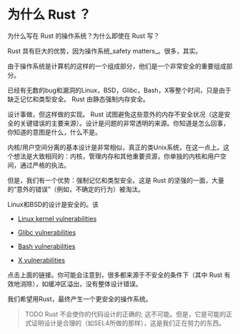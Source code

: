 为什么 Rust ？
=========

为什么写在 Rust 的操作系统？为什么即使在 Rust 写？

Rust 具有巨大的优势，因为操作系统_safety matters_。很多，其实。

由于操作系统是计算机的这样的一个组成部分，他们是一个非常安全的重要组成部分。

已经有无数的bug和漏洞的Linux，BSD，Glibc，Bash，X等整个时间，只是由于缺乏记忆和类型安全。 Rust 由静态强制内存安全。

设计事做，但这样做的实现。 Rust 试图避免这些意外的内存不安全状况（这是安全的关键错误的主要来源）。设计是问题的非常透明的来源。你知道是怎么回事，你知道的意图是什么，什么不是。

内核/用户空间分离的基本设计是非常相似，真正的类Unix系统，在这一点上。这个想法是大致相同的：内核，管理内存和其他重要资源，你单独的内核和用户空间，通过严格的执法。

但是，我们有一个优势：强制记忆和类型安全。这是 Rust 的坚强的一面，大量的“意外的错误”（例如，不确定的行为）被淘汰。

Linux和BSD的设计是安全的。该

- [Linux kernel vulnerabilities]

- [Glibc vulnerabilities]

- [Bash vulnerabilities]

- [X vulnerabilities]

点击上面的链接。你可能会注意到，很多都来源于不安全的条件下（其中 Rust 有效地消除），如缓冲区溢出，没有整体设计错误。

我们希望用Rust，最终产生一个更安全的操作系统。

> TODO Rust 不会使你的代码设计的正确的; 这不可能。但是，它是可能的正式证明设计是合理的（如SEL4所做的那样），这是我们正在努力的东西。

[Linux kernel vulnerabilities]: https://www.cvedetails.com/vulnerability-list.php?vendor_id=33&product_id=47&version_id=&page=1&hasexp=0&opdos=0&opec=0&opov=0&opcsrf=0&opgpriv=0&opsqli=0&opxss=0&opdirt=0&opmemc=0&ophttprs=0&opbyp=0&opfileinc=0&opginf=0&cvssscoremin=7&cvssscoremax=7.99&year=0&month=0&cweid=0&order=3&trc=269&sha=27cc1be095dd1cc4189b3d337cc787289500c13e

[Glibc vulnerabilities]: https://www.cvedetails.com/vulnerability-list.php?vendor_id=72&product_id=767&version_id=&page=1&hasexp=0&opdos=0&opec=0&opov=0&opcsrf=0&opgpriv=0&opsqli=0&opxss=0&opdirt=0&opmemc=0&ophttprs=0&opbyp=0&opfileinc=0&opginf=0&cvssscoremin=0&cvssscoremax=0&year=0&month=0&cweid=0&order=3&trc=62&sha=5e0c40399ffafd65f77e6b537bcc0f50474eeed3

[Bash vulnerabilities]: http://www.cvedetails.com/vulnerability-list.php?vendor_id=72&product_id=21050&version_id=&page=1&hasexp=0&opdos=0&opec=0&opov=0&opcsrf=0&opgpriv=0&opsqli=0&opxss=0&opdirt=0&opmemc=0&ophttprs=0&opbyp=0&opfileinc=0&opginf=0&cvssscoremin=0&cvssscoremax=0&year=0&month=0&cweid=0&order=3&trc=10&sha=b7da5775428a703fdead6c27fbca76cd40b7c596

[X vulnerabilities]: https://www.cvedetails.com/vulnerability-list.php?vendor_id=8216&product_id=&version_id=&page=1&hasexp=0&opdos=0&opec=0&opov=0&opcsrf=0&opgpriv=0&opsqli=0&opxss=0&opdirt=0&opmemc=0&ophttprs=0&opbyp=0&opfileinc=0&opginf=0&cvssscoremin=0&cvssscoremax=0&year=0&month=0&cweid=0&order=3&trc=55&sha=a68a1ced1b67444749733b7fa9e1438ff0c42810

